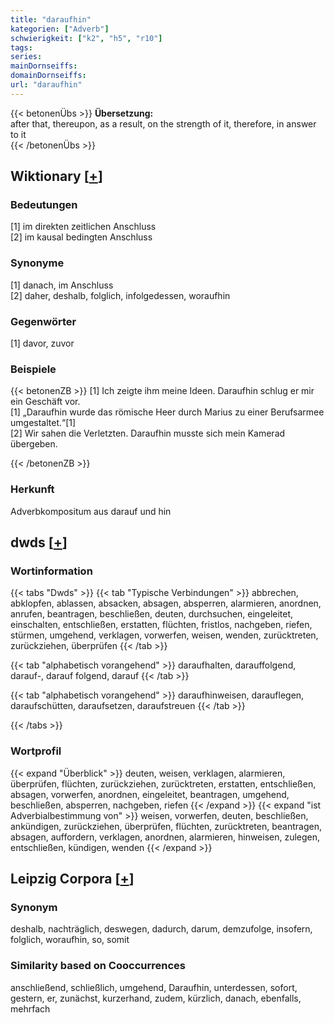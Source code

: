 ```yaml
---
title: "daraufhin"
kategorien: ["Adverb"]
schwierigkeit: ["k2", "h5", "r10"]
tags:
series:
mainDornseiffs:
domainDornseiffs:
url: "daraufhin"
---
```


{{< betonenÜbs >}}
**Übersetzung:**  
after that, thereupon, as a result, on the strength of it, therefore, in answer to it  
{{< /betonenÜbs >}}

## Wiktionary [[+](https://de.wiktionary.org/wiki/daraufhin)]

### Bedeutungen
[1] im direkten zeitlichen Anschluss  
[2] im kausal bedingten Anschluss  

### Synonyme
[1] danach, im Anschluss  
[2] daher, deshalb, folglich, infolgedessen, woraufhin  

### Gegenwörter
[1] davor, zuvor  

### Beispiele
{{< betonenZB >}}
[1] Ich zeigte ihm meine Ideen. Daraufhin schlug er mir ein Geschäft vor.  
[1] „Daraufhin wurde das römische Heer durch Marius zu einer Berufsarmee umgestaltet.“[1]  
[2] Wir sahen die Verletzten. Daraufhin musste sich mein Kamerad übergeben.  

{{< /betonenZB >}}
### Herkunft
Adverbkompositum aus darauf und hin  



## dwds [[+](https://www.dwds.de/wb/daraufhin)]

### Wortinformation
{{< tabs "Dwds" >}}
{{< tab "Typische Verbindungen" >}}
abbrechen, abklopfen, ablassen, absacken, absagen, absperren, alarmieren, anordnen, anrufen, beantragen, beschließen, deuten, durchsuchen, eingeleitet, einschalten, entschließen, erstatten, flüchten, fristlos, nachgeben, riefen, stürmen, umgehend, verklagen, vorwerfen, weisen, wenden, zurücktreten, zurückziehen, überprüfen
{{< /tab >}}

{{< tab "alphabetisch vorangehend" >}}
daraufhalten, darauffolgend, darauf-, darauf folgend, darauf
{{< /tab >}}

{{< tab "alphabetisch vorangehend" >}}
daraufhinweisen, darauflegen, daraufschütten, daraufsetzen, daraufstreuen
{{< /tab >}}

{{< /tabs >}}

### Wortprofil
{{< expand "Überblick" >}} deuten, weisen, verklagen, alarmieren, überprüfen, flüchten, zurückziehen, zurücktreten, erstatten, entschließen, absagen, vorwerfen, anordnen, eingeleitet, beantragen, umgehend, beschließen, absperren, nachgeben, riefen {{< /expand >}}
{{< expand "ist Adverbialbestimmung von" >}} weisen, vorwerfen, deuten, beschließen, ankündigen, zurückziehen, überprüfen, flüchten, zurücktreten, beantragen, absagen, auffordern, verklagen, anordnen, alarmieren, hinweisen, zulegen, entschließen, kündigen, wenden {{< /expand >}}

## Leipzig Corpora [[+](https://corpora.uni-leipzig.de/en/res?word=daraufhin&corpusId=deu_newscrawl-public_2018)]


### Synonym
deshalb, nachträglich, deswegen, dadurch, darum, demzufolge, insofern, folglich, woraufhin, so, somit


### Similarity based on Cooccurrences
anschließend, schließlich, umgehend, Daraufhin, unterdessen, sofort, gestern, er, zunächst, kurzerhand, zudem, kürzlich, danach, ebenfalls, mehrfach

